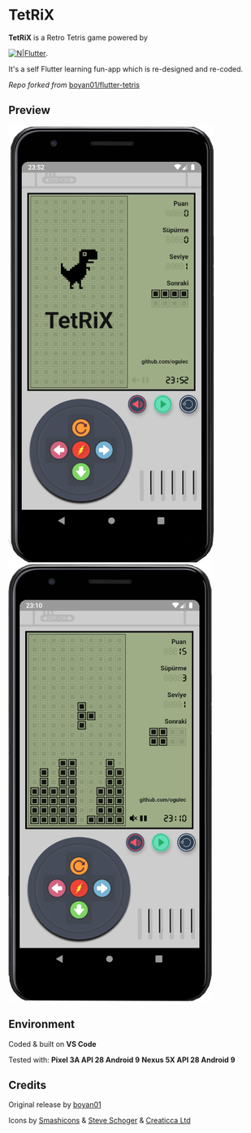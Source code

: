 # TetRiX

**TetRiX** is a Retro Tetris game powered by 

[![N|Flutter](https://lh3.googleusercontent.com/proxy/PNsKnjzneG46I68kIAUa7SbSfcV_19TP6c5UuPJQVJ_snXsr3GYxtZXjbsmbExFfkuTFlULFbmLyonlau2ykfGXXkUYdmGkmZ2GMdRX4vVSjiDkwdq_j_gmLc7kJrLdxUao)](https://flutter.dev/).

It's a self Flutter learning fun-app which is re-designed and re-coded.

*Repo forked from* [boyan01/flutter-tetris](https://github.com/boyan01/flutter-tetris)



## **Preview**

![preview](./preview/screen1.png)![preview](./preview/screen2.png)

## **Environment**

Coded & built on **VS Code**

Tested with:
**Pixel 3A API 28 Android 9**
**Nexus 5X API 28 Android 9**



## **Credits**

Original release by [boyan01](https://github.com/boyan01)

Icons by [Smashicons](https://www.iconfinder.com/olivetty) & [Steve Schoger](https://www.iconfinder.com/iconsets/circle-icons-1) & [Creaticca Ltd](https://www.iconfinder.com/bendavis)
